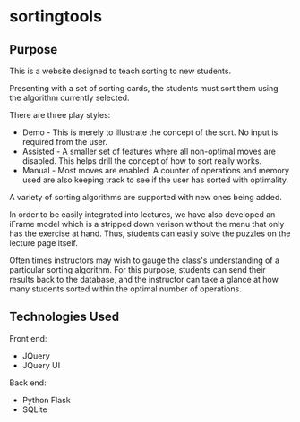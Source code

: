 # sortingtools

## Purpose

This is a website designed to teach sorting to new students.

Presenting with a set of sorting cards, the students must sort them using the algorithm currently selected.

There are three play styles:

* Demo - This is merely to illustrate the concept of the sort. No input is required from the user.
* Assisted - A smaller set of features where all non-optimal moves are disabled. This helps drill the concept of how to sort really works.
* Manual - Most moves are enabled. A counter of operations and memory used are also keeping track to see if the user has sorted with optimality.

A variety of sorting algorithms are supported with new ones being added.

In order to be easily integrated into lectures, we have also developed an iFrame model which is a stripped down verison without the menu that only has the exercise at hand. Thus, students can easily solve the puzzles on the lecture page itself.

Often times instructors may wish to gauge the class's understanding of a particular sorting algorithm. For this purpose, students can send their results back to the database, and the instructor can take a glance at how many students sorted within the optimal number of operations.

## Technologies Used

Front end:

* JQuery
* JQuery UI

Back end:

* Python Flask
* SQLite
